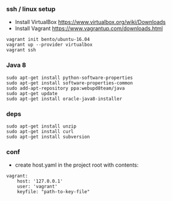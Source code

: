 ### ssh / linux setup
* Install VirtualBox https://www.virtualbox.org/wiki/Downloads
* Install Vagrant https://www.vagrantup.com/downloads.html
```
vagrant init bento/ubuntu-16.04
vagrant up --provider virtualbox
vagrant ssh
```

### Java 8
```
sudo apt-get install python-software-properties
sudo apt-get install software-properties-common
sudo add-apt-repository ppa:webupd8team/java
sudo apt-get update
sudo apt-get install oracle-java8-installer
```

### deps
```
sudo apt-get install unzip
sudo apt-get install curl
sudo apt-get install subversion
```

### conf
* create host.yaml in the project root with contents:
```
vagrant:
    host: '127.0.0.1'
    user: 'vagrant'
    keyfile: "path-to-key-file"
```